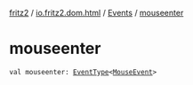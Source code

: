 [fritz2](../../index.md) / [io.fritz2.dom.html](../index.md) / [Events](index.md) / [mouseenter](./mouseenter.md)

# mouseenter

`val mouseenter: `[`EventType`](../-event-type/index.md)`<`[`MouseEvent`](https://kotlinlang.org/api/latest/jvm/stdlib/org.w3c.dom.events/-mouse-event/index.html)`>`